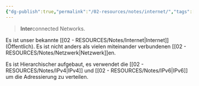 ```yaml
---
{"dg-publish":true,"permalink":"/02-resources/notes/internet/","tags":["netzwerk"],"updated":"2024-07-22T20:55:57.000+02:00"}
---
```


> **Inter**connected Networks.

Es ist unser bekannte [[02 - RESOURCES/Notes/Internet\|Internet]] (Öffentlich). Es ist nicht anders als vielen miteinander verbundenen [[02 - RESOURCES/Notes/Netzwerk\|Netzwerk]]en.

Es ist Hierarchischer aufgebaut, es verwendet die [[02 - RESOURCES/Notes/IPv4\|IPv4]] und [[02 - RESOURCES/Notes/IPv6\|IPv6]] um die Adressierung zu verteilen.